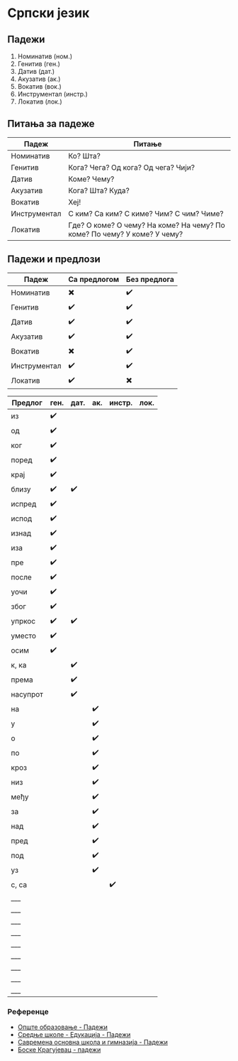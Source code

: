 # Српски језик

## Падежи

1. Номинатив (ном.)
2. Генитив (ген.)
3. Датив (дат.)
4. Акузатив (ак.)
5. Вокатив (вок.)
6. Инструментал (инстр.)
7. Локатив (лок.)

## Питања за падеже

| Падеж        | Питање |
| -----------  | ------ |
| Номинатив    | Ко? Шта? |
| Генитив      | Кога? Чега? Од кога? Од чега? Чији? |
| Датив        | Коме? Чему? |
| Акузатив     | Кога? Шта? Куда? |
| Вокатив      | Хеј! |
| Инструментал | С ким? Са ким? С киме? Чим? С чим? Чиме? |
| Локатив      | Где? О коме? О чему? На коме? На чему? По коме? По чему? У коме? У чему? |

## Падежи и предлози

| Падеж        | Са предлогом | Без предлога |  
| -----------  | ------ | ------ |
| Номинатив    | ✖️ | ✔️ |
| Генитив      | ✔️ | ✔️ |
| Датив        | ✔️ | ✔️ |
| Акузатив     | ✔️ | ✔️ |
| Вокатив      | ✖️ | ✔️ |
| Инструментал | ✔️ | ✔️ |
| Локатив      | ✔️ | ✖️ |

| Предлог      | ген. | дат. | ак. | инстр. | лок. | 
| -------      | ---  | ---  | --- | ---  | ---    |
| из           | ✔️  |      |     |      |        |
| од           | ✔️  |      |     |      |        |
| ког          | ✔️  |      |     |      |        |
| поред        | ✔️  |      |     |      |        |
| крај         | ✔️  |      |     |      |        |
| близу        | ✔️  | ✔️  |     |      |        |
| испред       | ✔️  |      |     |      |        |
| испод        | ✔️  |      |     |      |        |
| изнад        | ✔️  |      |     |      |        |
| иза          | ✔️  |      |     |      |        |
| пре          | ✔️  |      |     |      |        |
| после        | ✔️  |      |     |      |        |
| уочи         | ✔️  |      |     |      |        |
| због         | ✔️  |      |     |      |        |
| упркос       | ✔️  | ✔️  |     |      |        |
| уместо       | ✔️  |      |     |      |        |
| осим         | ✔️  |      |     |      |        |
| к, ка        |     | ✔️   |     |      |        |
| према        |     | ✔️   |     |      |        |
| насупрот     |     | ✔️   |     |      |        |
| на           |     |      | ✔️  |      |        |
| у            |     |      | ✔️  |      |        |
| о            |     |      | ✔️  |      |        |
| по           |     |      | ✔️  |      |        |
| кроз         |     |      | ✔️  |      |        |
| низ          |     |      | ✔️  |      |        |
| међу         |     |      | ✔️  |      |        |
| за           |     |      | ✔️  |      |        |
| над          |     |      | ✔️  |      |        |
| пред         |     |      | ✔️  |      |        |
| под          |     |      | ✔️  |      |        |
| уз           |     |      | ✔️  |      |        |
| с, са        |     |      |     | ✔️   |        |
| ___          |     |      |     |      |        |
| ___          |     |      |     |      |        |
| ___          |     |      |     |      |        |
| ___          |     |      |     |      |        |
| ___          |     |      |     |      |        |
| ___          |     |      |     |      |        |
| ___          |     |      |     |      |        |
| ___          |     |      |     |      |        |
| ___          |     |      |     |      |        |




### Референце

- [Опште образовање - Падежи](https://www.opsteobrazovanje.in.rs/srpski-jezik/gramatika/padezi/)
- [Средње школе - Едукација - Падежи](https://srednjeskole.edukacija.rs/srpski-jezik/gramatika/padezi-u-srpskom-jeziku)
- [Савремена основна школа и гимназија - Падежи](https://www.savremena-osnovna.edu.rs/kako-najlakse-nauciti-padeze/)
- [Боске Крагујевац - падежи](https://www.boske.rs/stranice/padezi.html)






<!-- Contributors -->

<!-- https://docs.github.com/en/get-started/writing-on-github/getting-started-with-writing-and-formatting-on-github/basic-writing-and-formatting-syntax#links 

https://docs.github.com/en/get-started/writing-on-github/working-with-advanced-formatting


`1234567890'+
~!"#$%&/()=?*
љњертзуиопшђ
асдфгхјклчћж
ѕџцвбнм,.-

-->
